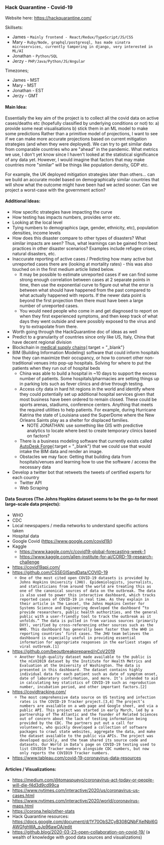 ### Hack Quarantine - Covid-19

Website here:
https://hackquarantine.com/

Skillsets:
* James - `Mainly frontend - React/Redux/TypeScript/JS/CSS`
* Mary - `Ruby/Node, graphql/postgresql, has made sinatra microservices, currently tampering in django, very interested in ML/AI`
* Jonathan - `Python/SQL`
* Jerzy - `PHP/Java/Python/JS/Angular`

Timezones;
* James - MST
* Mary - MST
* Jonathan - EST
* Jerzy - GMT

#### Main Idea:
Essentially the key aim of the project is to collect all the covid data on active cases/deaths etc (hopefully classified by underlying conditions or not) to:
a) provide some neat visualisations
b) stick them in an ML model to make some predictions
Rather than a primitive model of projections, I want to see if we can make more accurate projections based on current mitigation strategies (and when they were deployed). We can try to get similar data from comparable countries who are "ahead" in the pandemic. What metrics we use, I don't yet know since I haven't looked at the statistical significance of any data yet. However, I would imagine that factors that may make countries more "similar" will be things like population density, GDP etc.

For example, the UK deployed mitigation strategies later than others... can we build an accurate model based on demographically similar countries that will show what the outcome might have been had we acted sooner. Can we project a worst-case with the government action?


#### Additional Ideas:
* How specific strategies have impacting the curve
* How testing has impacts numbers, provides error etc.
* Looking at the local level
* Tying numbers to demographics (age, gender, ethnicity, etc), population densities, income levels
* How does this disaster compare to other types of disasters? What similar impacts are seen? Thus, what learnings can be gained from best practices in other disaster scenarios? Examples include refugee crises, natural disasters, etc.
* Inaccurate reporting of active cases / Predicting how many active but unreported cases there are (looking at mortality rates) - this was also touched on in the first medium article listed below.
	* It may be possible to estimate unreported cases if we can find some strong enough correlation between cases at 2 separate points in time, then use the exponential curve to figure out what the error is between what should have happened from the past compared to what actually happened with reports. If the newer data point is beyond the first projection then there must have been a large number of unreported cases.
	* You would need people who come in and get diagnosed to report on when they first experienced symptoms, and then keep track of what days they went outside and were possibly exposed to the virus and try to extrapolate from there.
* Worth going through the HackQuarantine doc of ideas as well
* Predict to a granularity of countries since only like US, Italy, China that have decent regional division 
* Blockchain in [medical supply chains](https://www.forbes.com/sites/nishandegnarain/2020/03/22/5-ways-blockchain-can-unblock-the-coronavirus-medical-supply-chain/#21530ebc1380){:target = "_blank"}
* BIM (Building Information Modeling) software that could inform hospitals how they can maximize their occupancy, or how to convert other non-traditional venues into pop-up hospitals. Solving for where to put the patients when they run out of hospital beds
	* China was able to build a hospital in \~10 days to support the excess number of patients. Some hospitals/pharmacies are setting things up in parking lots such as fever clinics and drive through testing. 
	* Access city data in hard hit regions in the world and identify where they could potentially set up additional hospital services given that most business have been ordered to remain closed. These could be sports arenas, stadiums, conference centers. Anything that meets the required utilities to help patients. For example, during Hurricane Katrina the state of Louisiana used the SuperDome where the New Orleans Saints play as a shelter for displaced families. 
		* NOTE JONATHAN: use something like GIS with predictive analytics to locate where best to create temporary clinics based on factors?
	* There is a business modeling software that currently exists called [AutoDesk Forge](https://forge.autodesk.com/en/docs/viewer/v2/developers_guide/overview/){:target = "_blank"} that we could use that would intake the BIM data and render an image. 
	* Obstacles we may face: Getting that building data from hospitals/venues and learning how to use the software / access the necessary data
* Develop a twitter bot that retweets the tweets of certified experts for each country
	* Twitter API
	* Web Scraping



#### Data Sources (The Johns Hopkins dataset seems to be the go-to for most large-scale data projects):
* WHO
* CDC
* Local newspapers / media networks to understand specific actions taken
* Hospital data
* Google Covid (https://www.google.com/covid19/)
* Kaggle
	* https://www.kaggle.com/c/covid19-global-forecasting-week-1
	* https://www.kaggle.com/allen-institute-for-ai/CORD-19-research-challenge
* https://covid19api.com/
* https://github.com/CSSEGISandData/COVID-19
	* `One of the most cited open COVID-19 datasets is provided by Johns Hopkins University (JHU). Epidemiologists, journalists, and statisticians from around the world are treating this as one of the canonical sources of data on the outbreak. The data is also used to power this interactive dashboard, which tracks reported cases of COVID-19 in real time. As they explain in their article in The Lancet, the Johns Hopkins Center for Systems Science and Engineering developed the dashboard “to provide researchers, public health authorities, and the general public with a user-friendly tool to track the outbreak as it unfolds.”
	The data is pulled in from various sources (primarily DXY), verified by cross-referencing other sources such as the WHO. This dashboard has generally been faster than the WHO in reporting countries’ first cases. The JHU team believes the dashboard is especially useful in providing essential information for appropriate responses in the earliest stages of viral outbreak.[1]`
* https://github.com/beoutbreakprepared/nCoV2019
	* `Another high-quality dataset made available to the public is the nCoV2019 dataset by the Institute for Health Metrics and Evaluation at the University of Washington. The data is presented in this dashboard. The dataset contains highly individual data for each patient such as date of symptom onset, date of laboratory confirmation, and more. It’s intended to aid in calculating key statistics of COVID-19 such as reproduction number, incubation period, and other important factors.[2]`
* https://covidtracking.com/
	* `The most comprehensive data source on US testing and infection rates is the COVID-19 Tracker project.[3,4] The project’s numbers are available on a web page and Google sheet, and via a public API. This project was started in early March, led by a partnership of The Atlantic and the founder of Related Sciences out of concern about the lack of testing information being provided by the CDC. The partners put out a call for volunteers, who quickly developed a collection of software packages to crawl state websites, aggregate the data, and make the dataset available to the public via APIs. The project was developed quickly, and the team shared its source code and datasets. Our World in Data’s page on COVID-19 testing used to list COVID19 Tracker numbers alongside CDC numbers, but now only reports the COVID19 Tracker numbers.`
* https://www.tableau.com/covid-19-coronavirus-data-resources


#### Articles / Visualizations:
* https://medium.com/@tomaspueyo/coronavirus-act-today-or-people-will-die-f4d3d9cd99ca
* https://www.nytimes.com/interactive/2020/us/coronavirus-us-cases.html
* https://www.nytimes.com/interactive/2020/world/coronavirus-maps.html
* https://corona.help/other-stats
* Hack Quarantine resources: https://docs.google.com/document/d/1Y70ObSZCyB308QNbFXelNbl6GAWGfghWA_qJp96awOA/edit
* https://github.blog/2020-03-23-open-collaboration-on-covid-19/ (a wealth of knowledge with good data sources and visualizations)







